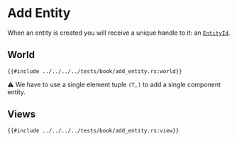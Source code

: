 # Add Entity

When an entity is created you will receive a unique handle to it: an [`EntityId`](https://docs.rs/shipyard/latest/shipyard/struct.EntityId.html).

## World

```rust, noplaypen
{{#include ../../../../tests/book/add_entity.rs:world}}
```

⚠️ We have to use a single element tuple `(T,)` to add a single component entity.

## Views

```rust, noplaypen
{{#include ../../../../tests/book/add_entity.rs:view}}
```
